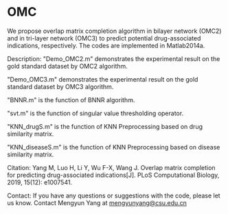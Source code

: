 # OMC

We propose overlap matrix completion algorithm in bilayer network (OMC2) and in tri-layer network (OMC3) to predict potential drug-associated indications, respectively. The codes are implemented in Matlab2014a.

Description: 
"Demo_OMC2.m" demonstrates the experimental result on the gold standard dataset by OMC2 algorithm.

"Demo_OMC3.m" demonstrates the experimental result on the gold standard dataset by OMC3 algorithm.

"BNNR.m" is the function of BNNR algorithm.

"svt.m" is the function of singular value thresholding operator.

"KNN_drugS.m" is the function of KNN Preprocessing based on drug similarity matrix.

"KNN_diseaseS.m" is the function of KNN Preprocessing based on disease similarity matrix.

Citation:
Yang M, Luo H, Li Y, Wu F-X, Wang J. Overlap matrix completion for predicting drug-associated indications[J]. PLoS Computational Biology, 2019, 15(12): e1007541.

Contact:
If you have any questions or suggestions with the code, please let us know. 
Contact Mengyun Yang at mengyunyang@csu.edu.cn
